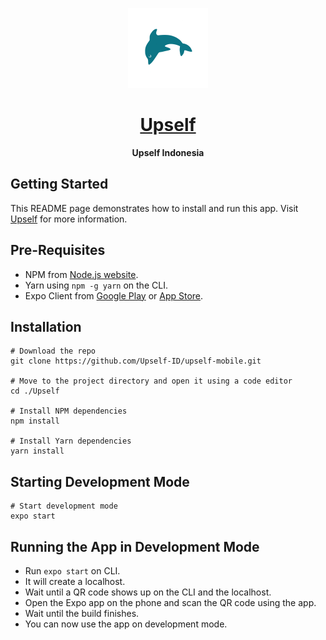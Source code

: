 <p align="center">
  <a href="https://upself.id">
    <img src="./assets/images/adaptive-icon.png" height="128">
    <h1 align="center">Upself</h1>
  </a>
</p>

<p align="center" style="font-weight:bold">Upself Indonesia</p>

## Getting Started

This README page demonstrates how to install and run this app. Visit [Upself](https://upself.id) for more information.

## Pre-Requisites

- NPM from [Node.js website](https://nodejs.org/en/).
- Yarn using `npm -g yarn` on the CLI.
- Expo Client from [Google Play](https://play.google.com/store/apps/details?id=host.exp.exponent&hl=in&gl=US) or [App Store](https://apps.apple.com/us/app/expo-client/id982107779).

## Installation

```
# Download the repo
git clone https://github.com/Upself-ID/upself-mobile.git

# Move to the project directory and open it using a code editor
cd ./Upself

# Install NPM dependencies
npm install

# Install Yarn dependencies
yarn install
```

## Starting Development Mode

```
# Start development mode
expo start
```

## Running the App in Development Mode

- Run `expo start` on CLI.
- It will create a localhost.
- Wait until a QR code shows up on the CLI and the localhost.
- Open the Expo app on the phone and scan the QR code using the app.
- Wait until the build finishes.
- You can now use the app on development mode.
